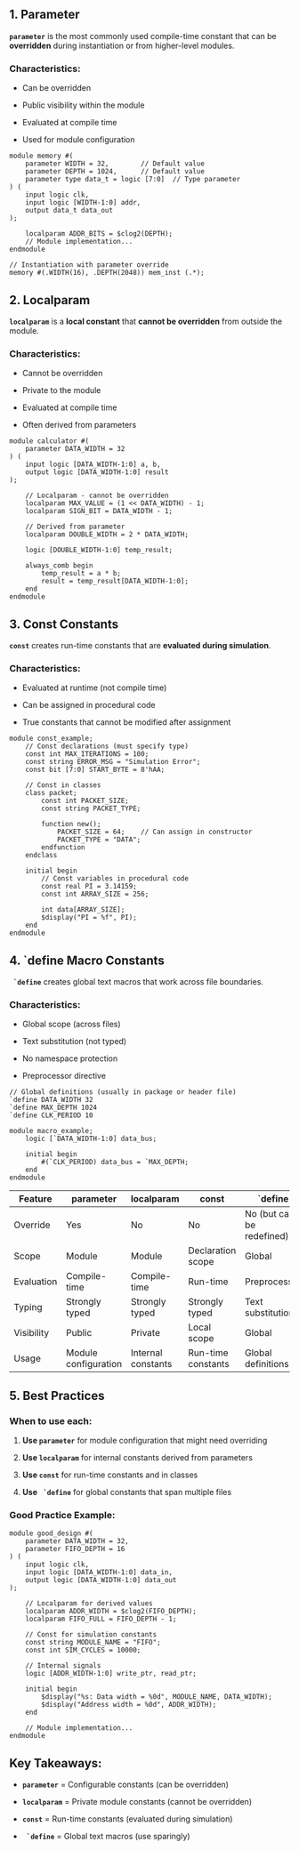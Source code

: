 
## 1. Parameter

**`parameter`** is the most commonly used compile-time constant that can be **overridden** during instantiation or from higher-level modules.

### Characteristics:

-   Can be overridden
    
-   Public visibility within the module
    
-   Evaluated at compile time
    
-   Used for module configuration
    

```
module memory #(
    parameter WIDTH = 32,        // Default value
    parameter DEPTH = 1024,      // Default value
    parameter type data_t = logic [7:0]  // Type parameter
) (
    input logic clk,
    input logic [WIDTH-1:0] addr,
    output data_t data_out
);
    
    localparam ADDR_BITS = $clog2(DEPTH);
    // Module implementation...
endmodule

// Instantiation with parameter override
memory #(.WIDTH(16), .DEPTH(2048)) mem_inst (.*);
```
## 2. Localparam

**`localparam`** is a **local constant** that **cannot be overridden** from outside the module.

### Characteristics:

-   Cannot be overridden
    
-   Private to the module
    
-   Evaluated at compile time
    
-   Often derived from parameters
    

```
module calculator #(
    parameter DATA_WIDTH = 32
) (
    input logic [DATA_WIDTH-1:0] a, b,
    output logic [DATA_WIDTH-1:0] result
);
    
    // Localparam - cannot be overridden
    localparam MAX_VALUE = (1 << DATA_WIDTH) - 1;
    localparam SIGN_BIT = DATA_WIDTH - 1;
    
    // Derived from parameter
    localparam DOUBLE_WIDTH = 2 * DATA_WIDTH;
    
    logic [DOUBLE_WIDTH-1:0] temp_result;
    
    always_comb begin
        temp_result = a * b;
        result = temp_result[DATA_WIDTH-1:0];
    end
endmodule
```
## 3. Const Constants

**`const`** creates run-time constants that are **evaluated during simulation**.

### Characteristics:

-   Evaluated at runtime (not compile time)
    
-   Can be assigned in procedural code
    
-   True constants that cannot be modified after assignment
    

```
module const_example;
    // Const declarations (must specify type)
    const int MAX_ITERATIONS = 100;
    const string ERROR_MSG = "Simulation Error";
    const bit [7:0] START_BYTE = 8'hAA;
    
    // Const in classes
    class packet;
        const int PACKET_SIZE;
        const string PACKET_TYPE;
        
        function new();
            PACKET_SIZE = 64;    // Can assign in constructor
            PACKET_TYPE = "DATA";
        endfunction
    endclass
    
    initial begin
        // Const variables in procedural code
        const real PI = 3.14159;
        const int ARRAY_SIZE = 256;
        
        int data[ARRAY_SIZE];
        $display("PI = %f", PI);
    end
endmodule
```
## 4. `define Macro Constants

**`` `define``** creates global text macros that work across file boundaries.

### Characteristics:

-   Global scope (across files)
    
-   Text substitution (not typed)
    
-   No namespace protection
    
-   Preprocessor directive
    

```
// Global definitions (usually in package or header file)
`define DATA_WIDTH 32
`define MAX_DEPTH 1024
`define CLK_PERIOD 10

module macro_example;
    logic [`DATA_WIDTH-1:0] data_bus;
    
    initial begin
        #(`CLK_PERIOD) data_bus = `MAX_DEPTH;
    end
endmodule
```

| Feature    | parameter            | localparam         | const              | `define                   |
|------------|----------------------|--------------------|--------------------|---------------------------|
| Override   | Yes                  | No                 | No                 | No (but can be redefined) |
| Scope      | Module               | Module             | Declaration scope  | Global                    |
| Evaluation | Compile-time         | Compile-time       | Run-time           | Preprocessor              |
| Typing     | Strongly typed       | Strongly typed     | Strongly typed     | Text substitution         |
| Visibility | Public               | Private            | Local scope        | Global                    |
| Usage      | Module configuration | Internal constants | Run-time constants | Global definitions        |


## 5. Best Practices

### When to use each:

1.  **Use `parameter`** for module configuration that might need overriding
    
2.  **Use `localparam`** for internal constants derived from parameters
    
3.  **Use `const`** for run-time constants and in classes
    
4.  **Use `` `define``** for global constants that span multiple files
    

### Good Practice Example:

```
module good_design #(
    parameter DATA_WIDTH = 32,
    parameter FIFO_DEPTH = 16
) (
    input logic clk,
    input logic [DATA_WIDTH-1:0] data_in,
    output logic [DATA_WIDTH-1:0] data_out
);
    
    // Localparam for derived values
    localparam ADDR_WIDTH = $clog2(FIFO_DEPTH);
    localparam FIFO_FULL = FIFO_DEPTH - 1;
    
    // Const for simulation constants
    const string MODULE_NAME = "FIFO";
    const int SIM_CYCLES = 10000;
    
    // Internal signals
    logic [ADDR_WIDTH-1:0] write_ptr, read_ptr;
    
    initial begin
        $display("%s: Data width = %0d", MODULE_NAME, DATA_WIDTH);
        $display("Address width = %0d", ADDR_WIDTH);
    end
    
    // Module implementation...
endmodule
```

## Key Takeaways:

-   **`parameter`** = Configurable constants (can be overridden)
    
-   **`localparam`** = Private module constants (cannot be overridden)
    
-   **`const`** = Run-time constants (evaluated during simulation)
    
-   **`` `define``** = Global text macros (use sparingly)